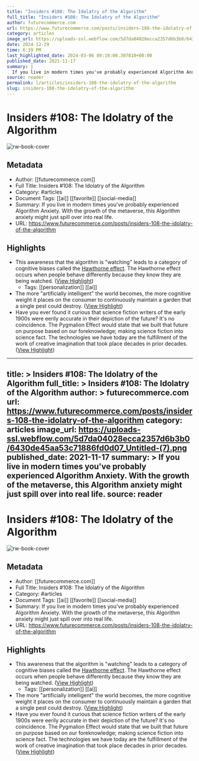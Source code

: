 ```yaml
---
title: "Insiders #108: The Idolatry of the Algorithm"
full_title: "Insiders #108: The Idolatry of the Algorithm"
author: futurecommerce.com
url: https://www.futurecommerce.com/posts/insiders-108-the-idolatry-of-the-algorithm
category: articles
image_url: https://uploads-ssl.webflow.com/5d7da04028ecca2357d6b3b0/6430de45aa53c71886fd0d07_Untitled-(7).png
date: 2024-12-29
time: 6:39 PM
last_highlighted_date: 2024-03-06 09:19:00.307810+00:00
published_date: 2021-11-17
summary: |
  If you live in modern times you've probably experienced Algorithm Anxiety. With the growth of the metaverse, this Algorithm anxiety might just spill over into real life.
source: reader
permalink: l/articles/insiders-108-the-idolatry-of-the-algorithm
slug: insiders-108-the-idolatry-of-the-algorithm
---
```

# Insiders #108: The Idolatry of the Algorithm

![rw-book-cover](https://uploads-ssl.webflow.com/5d7da04028ecca2357d6b3b0/6430de45aa53c71886fd0d07_Untitled-(7).png)

## Metadata
- Author: [[futurecommerce.com]]
- Full Title: Insiders #108: The Idolatry of the Algorithm
- Category: #articles
- Document Tags: [[ai]] [[favorite]] [[social-media]] 
- Summary: If you live in modern times you've probably experienced Algorithm Anxiety. With the growth of the metaverse, this Algorithm anxiety might just spill over into real life.
- URL: https://www.futurecommerce.com/posts/insiders-108-the-idolatry-of-the-algorithm

## Highlights
- This awareness that the algorithm is "watching" leads to a category of cognitive biases called the [Hawthorne effect](https://en.wikipedia.org/wiki/Hawthorne_effect). The Hawthorne effect occurs when people behave differently because they know they are being watched. ([View Highlight](https://read.readwise.io/read/01hr9gtx9v3gg1tx713r6gatj3))
    - Tags: [[personalization]] [[ai]] 
- The more "artificially intelligent" the world becomes, the more cognitive weight it places on the consumer to continuously maintain a garden that a single pest could destroy. ([View Highlight](https://read.readwise.io/read/01hr9gxcsxnc2q2p0azesx6jvq))
- Have you ever found it curious that science fiction writers of the early 1900s were eerily accurate in their depiction of the future? It's no coincidence. The Pygmalion Effect would state that we built that future on purpose based on our foreknowledge; making science fiction into science fact. The technologies we have today are the fulfillment of the work of creative imagination that took place decades in prior decades. ([View Highlight](https://read.readwise.io/read/01hr9gy5r8f5tvfkbpf1wx3tj0))


---
title: >
  Insiders #108: The Idolatry of the Algorithm
full_title: >
  Insiders #108: The Idolatry of the Algorithm
author: >
  futurecommerce.com
url: https://www.futurecommerce.com/posts/insiders-108-the-idolatry-of-the-algorithm
category: articles
image_url: https://uploads-ssl.webflow.com/5d7da04028ecca2357d6b3b0/6430de45aa53c71886fd0d07_Untitled-(7).png
published_date: 2021-11-17
summary: >
  If you live in modern times you've probably experienced Algorithm Anxiety. With the growth of the metaverse, this Algorithm anxiety might just spill over into real life.
source: reader
---
# Insiders #108: The Idolatry of the Algorithm

![rw-book-cover](https://uploads-ssl.webflow.com/5d7da04028ecca2357d6b3b0/6430de45aa53c71886fd0d07_Untitled-(7).png)

## Metadata
- Author: [[futurecommerce.com]]
- Full Title: Insiders #108: The Idolatry of the Algorithm
- Category: #articles
- Document Tags: [[ai]] [[favorite]] [[social-media]] 
- Summary: If you live in modern times you've probably experienced Algorithm Anxiety. With the growth of the metaverse, this Algorithm anxiety might just spill over into real life.
- URL: https://www.futurecommerce.com/posts/insiders-108-the-idolatry-of-the-algorithm

## Highlights
- This awareness that the algorithm is "watching" leads to a category of cognitive biases called the [Hawthorne effect](https://en.wikipedia.org/wiki/Hawthorne_effect). The Hawthorne effect occurs when people behave differently because they know they are being watched. ([View Highlight](https://read.readwise.io/read/01hr9gtx9v3gg1tx713r6gatj3))
    - Tags: [[personalization]] [[ai]] 
- The more "artificially intelligent" the world becomes, the more cognitive weight it places on the consumer to continuously maintain a garden that a single pest could destroy. ([View Highlight](https://read.readwise.io/read/01hr9gxcsxnc2q2p0azesx6jvq))
- Have you ever found it curious that science fiction writers of the early 1900s were eerily accurate in their depiction of the future? It's no coincidence. The Pygmalion Effect would state that we built that future on purpose based on our foreknowledge; making science fiction into science fact. The technologies we have today are the fulfillment of the work of creative imagination that took place decades in prior decades. ([View Highlight](https://read.readwise.io/read/01hr9gy5r8f5tvfkbpf1wx3tj0))


